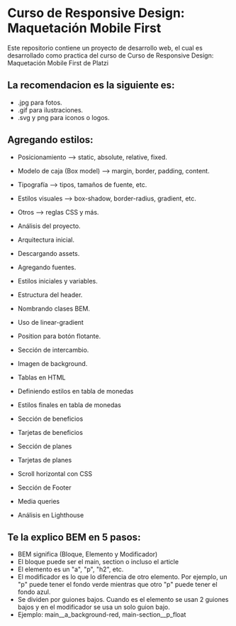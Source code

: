 # Curso de Responsive Design: Maquetación Mobile First
Este repositorio contiene un proyecto de desarrollo web, el cual es desarrollado como practica del curso de Curso de Responsive Design: Maquetación Mobile First de Platzi


## La recomendacion es la siguiente es:

- .jpg para fotos.
- .gif para ilustraciones.
- .svg y png para iconos o logos.


## Agregando estilos:

- Posicionamiento --> static, absolute, relative, fixed.
- Modelo de caja (Box model) --> margin, border, padding, content.
- Tipografía --> tipos, tamaños de fuente, etc.
- Estilos visuales --> box-shadow, border-radius, gradient, etc.
- Otros --> reglas CSS y más.


- Análisis del proyecto.
- Arquitectura inicial.
- Descargando assets.
- Agregando fuentes.
- Estilos iniciales y variables.
- Estructura del header.
- Nombrando clases BEM.
- Uso de linear-gradient
- Position para botón flotante.
- Sección de intercambio.
- Imagen de background.
- Tablas en HTML
- Definiendo estilos en tabla de monedas 
- Estilos finales en tabla de monedas
- Sección de beneficios
- Tarjetas de beneficios
- Sección de planes
- Tarjetas de planes
- Scroll horizontal con CSS
- Sección de Footer
- Media queries
- Análisis en Lighthouse


## Te la explico BEM  en 5 pasos:

- BEM significa (Bloque, Elemento y Modificador)
- El bloque puede ser el main, section o incluso el article
- El elemento es un "a", "p", "h2", etc.
- El modificador es lo que lo diferencia de otro elemento. Por ejemplo, un "p" puede tener el fondo verde mientras que otro "p" puede tener el fondo azul.
- Se dividen por guiones bajos. Cuando es el elemento se usan 2 guiones bajos y en el modificador se usa un solo guion bajo.
- Ejemplo: main__a_background-red, main-section__p_float